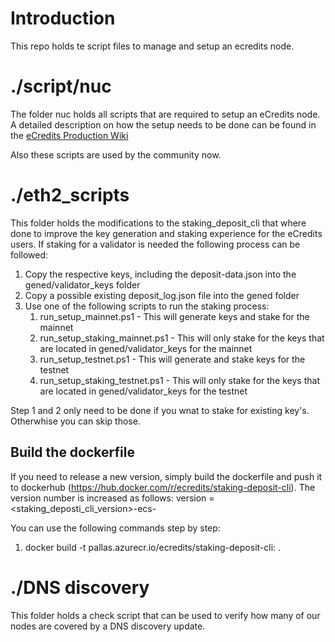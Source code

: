 # Introduction 
This repo holds te script files to manage and setup an ecredits node.

# ./script/nuc
The folder nuc holds all scripts that are required to setup an eCredits node. A detailed description on how the setup needs to be done can be found in the [eCredits Production Wiki](https://dev.azure.com/cryptixch/eCredits%20Production/_wiki/wikis/Wiki/140/seed_image_preparation)

Also these scripts are used by the community now.

# ./eth2_scripts
This folder holds the modifications to the staking_deposit_cli that where done to improve the key generation and staking experience for the eCredits users.
If staking for a validator is needed the following process can be followed:
1. Copy the respective keys, including the deposit-data.json into the gened/validator_keys folder
2. Copy a possible existing deposit_log.json file into the gened folder
3. Use one of the following scripts to run the staking process:
   1. run_setup_mainnet.ps1 - This will generate keys and stake for the mainnet
   2. run_setup_staking_mainnet.ps1 - This will only stake for the keys that are located in gened/validator_keys for the mainnet
   3. run_setup_testnet.ps1 - This will generate and stake keys for the testnet
   4. run_setup_staking_testnet.ps1 - This will only stake for the keys that are located in gened/validator_keys for the testnet

Step 1 and 2 only need to be done if you wnat to stake for existing key's. Otherwhise you can skip those.

## Build the dockerfile
If you need to release a new version, simply build the dockerfile and push it to dockerhub (https://hub.docker.com/r/ecredits/staking-deposit-cli).
The version number is increased as follows:
version = <staking_deposti_cli_version>-ecs-<increased number for ecs specific changes>

You can use the following commands step by step:
1. docker build -t pallas.azurecr.io/ecredits/staking-deposit-cli:<version> .

# ./DNS discovery
This folder holds a check script that can be used to verify how many of our nodes are covered by a DNS discovery update.
